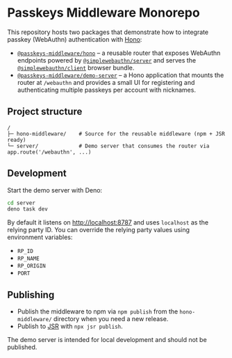 # Passkeys Middleware Monorepo

This repository hosts two packages that demonstrate how to integrate passkey
(WebAuthn) authentication with [Hono](https://hono.dev/):

- [`@passkeys-middleware/hono`](./hono-middleware) – a reusable router that
  exposes WebAuthn endpoints powered by
  [`@simplewebauthn/server`](https://github.com/MasterKale/SimpleWebAuthn) and
  serves the
  [`@simplewebauthn/client`](https://github.com/MasterKale/SimpleWebAuthn/tree/master/packages/client)
  browser bundle.
- [`@passkeys-middleware/demo-server`](./server) – a Hono application that
  mounts the router at `/webauthn` and provides a small UI for registering and
  authenticating multiple passkeys per account with nicknames.

## Project structure

```
/
├─ hono-middleware/    # Source for the reusable middleware (npm + JSR ready)
└─ server/             # Demo server that consumes the router via app.route('/webauthn', ...)
```

## Development

Start the demo server with Deno:

```bash
cd server
deno task dev
```

By default it listens on <http://localhost:8787> and uses `localhost` as the
relying party ID. You can override the relying party values using environment
variables:

- `RP_ID`
- `RP_NAME`
- `RP_ORIGIN`
- `PORT`

## Publishing

- Publish the middleware to npm via `npm publish` from the `hono-middleware/`
  directory when you need a new release.
- Publish to [JSR](https://jsr.io/) with `npx jsr publish`.

The demo server is intended for local development and should not be published.
